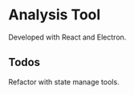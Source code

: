 <!--
 * @Author: greatpie
 * @Date: 2021-07-08 06:00:46
 * @LastEditTime: 2021-07-11 01:55:21
 * @LastEditors: greatpie
 * @FilePath: /alanysis-tool-electron/README.md
-->
# Analysis Tool 

Developed with React and Electron.

## Todos
Refactor with state manage tools.